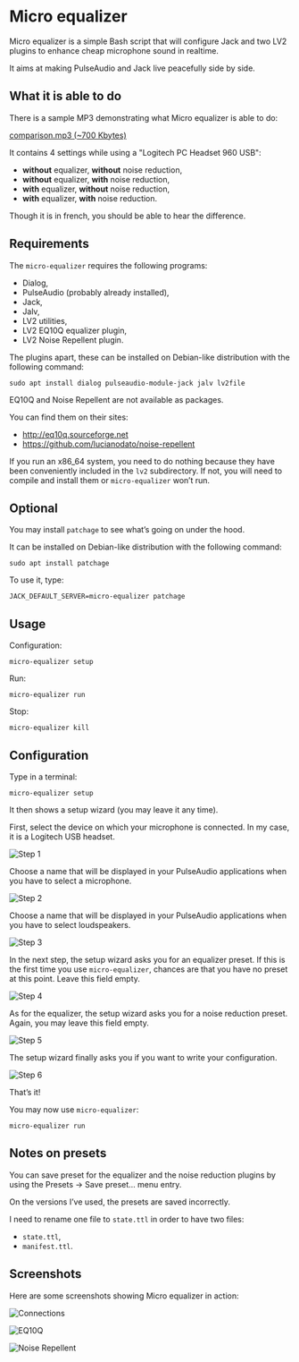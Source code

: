 Micro equalizer
===============

Micro equalizer is a simple Bash script that will configure Jack and two LV2
plugins to enhance cheap microphone sound in realtime.

It aims at making PulseAudio and Jack live peacefully side by side.

What it is able to do
---------------------

There is a sample MP3 demonstrating what Micro equalizer is able to do:

[comparison.mp3 (~700 Kbytes)](snd/comparison.mp3)

It contains 4 settings while using a "Logitech PC Headset 960 USB":

- **without** equalizer, **without** noise reduction,
- **without** equalizer, **with** noise reduction,
- **with** equalizer, **without** noise reduction,
- **with** equalizer, **with** noise reduction.

Though it is in french, you should be able to hear the difference.

Requirements
------------

The `micro-equalizer` requires the following programs:

- Dialog,
- PulseAudio (probably already installed),
- Jack,
- Jalv,
- LV2 utilities,
- LV2 EQ10Q equalizer plugin,
- LV2 Noise Repellent plugin.

The plugins apart, these can be installed on Debian-like distribution with the
following command:

    sudo apt install dialog pulseaudio-module-jack jalv lv2file

EQ10Q and Noise Repellent are not available as packages.

You can find them on their sites:

- http://eq10q.sourceforge.net
- https://github.com/lucianodato/noise-repellent

If you run an x86_64 system, you need to do nothing because they have been
conveniently included in the `lv2` subdirectory. If not, you will need to
compile and install them or `micro-equalizer` won’t run.

Optional
--------

You may install `patchage` to see what’s going on under the hood.

It can be installed on Debian-like distribution with the following command:

    sudo apt install patchage

To use it, type:

    JACK_DEFAULT_SERVER=micro-equalizer patchage

Usage
-----

Configuration:

    micro-equalizer setup
    
Run:

    micro-equalizer run

Stop:

    micro-equalizer kill

Configuration
-------------

Type in a terminal:

    micro-equalizer setup

It then shows a setup wizard (you may leave it any time).

First, select the device on which your microphone is connected. In my case, it
is a Logitech USB headset.

![Step 1](img/setup1.png)

Choose a name that will be displayed in your PulseAudio applications when you
have to select a microphone.

![Step 2](img/setup2.png)

Choose a name that will be displayed in your PulseAudio applications when you
have to select loudspeakers.

![Step 3](img/setup3.png)

In the next step, the setup wizard asks you for an equalizer preset. If this is
the first time you use `micro-equalizer`, chances are that you have no preset at
this point. Leave this field empty.

![Step 4](img/setup4.png)

As for the equalizer, the setup wizard asks you for a noise reduction preset.
Again, you may leave this field empty.

![Step 5](img/setup5.png)

The setup wizard finally asks you if you want to write your configuration.

![Step 6](img/setup6.png)

That’s it!

You may now use `micro-equalizer`:

    micro-equalizer run

Notes on presets
----------------

You can save preset for the equalizer and the noise reduction plugins by using
the Presets → Save preset… menu entry.

On the versions I’ve used, the presets are saved incorrectly.

I need to rename one file to `state.ttl` in order to have two files:

- `state.ttl`,
- `manifest.ttl`.

Screenshots
-----------

Here are some screenshots showing Micro equalizer in action:

![Connections](img/patchage.png)

![EQ10Q](img/equalizer.png)

![Noise Repellent](img/noise-reduction.png)
